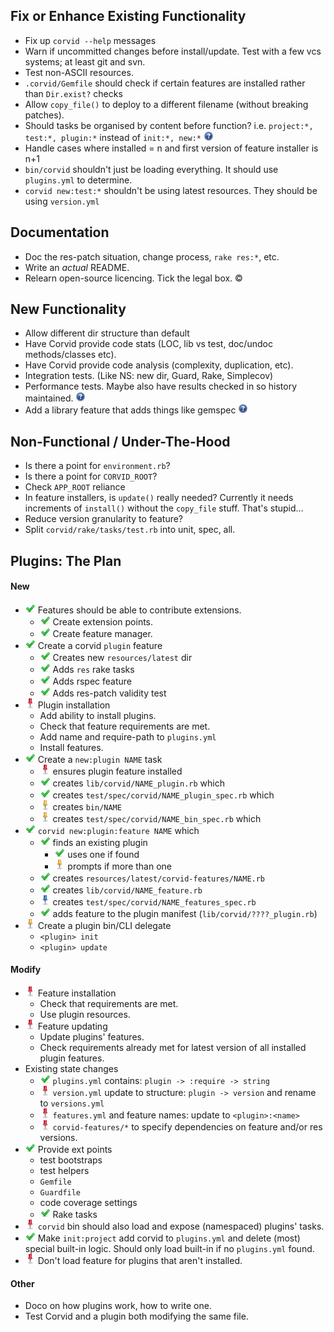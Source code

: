 Fix or Enhance Existing Functionality
-------------------------------------
* Fix up `corvid --help` messages
* Warn if uncommitted changes before install/update. Test with a few vcs systems; at least git and svn.
* Test non-ASCII resources.
* `.corvid/Gemfile` should check if certain features are installed rather than `Dir.exist?` checks
* Allow `copy_file()` to deploy to a different filename (without breaking patches).
* Should tasks be organised by content before function? i.e. `project:*, test:*, plugin:*` instead of `init:*, new:*` ![?](question.png)
* Handle cases where installed = n and first version of feature installer is n+1
* `bin/corvid` shouldn't just be loading everything. It should use `plugins.yml` to determine.
* `corvid new:test:*` shouldn't be using latest resources. They should be using `version.yml`

Documentation
-------------
* Doc the res-patch situation, change process, `rake res:*`, etc.
* Write an _actual_ README.
* Relearn open-source licencing. Tick the legal box. ©

New Functionality
-----------------
* Allow different dir structure than default
* Have Corvid provide code stats (LOC, lib vs test, doc/undoc methods/classes etc).
* Have Corvid provide code analysis (complexity, duplication, etc).
* Integration tests. (Like NS: new dir, Guard, Rake, Simplecov)
* Performance tests. Maybe also have results checked in so history maintained. ![?](question.png)
* Add a library feature that adds things like gemspec ![?](question.png)

Non-Functional / Under-The-Hood
-------------------------------
* Is there a point for `environment.rb`?
* Is there a point for `CORVID_ROOT`?
* Check `APP_ROOT` reliance
* In feature installers, is `update()` really needed? Currently it needs increments of `install()` without the `copy_file` stuff. That's stupid...
* Reduce version granularity to feature?
* Split `corvid/rake/tasks/test.rb` into unit, spec, all.

Plugins: The Plan
-----------------
#### New
* ![Done](done.png) Features should be able to contribute extensions.
  * ![Done](done.png) Create extension points.
  * ![Done](done.png) Create feature manager.
* ![Done](done.png) Create a corvid `plugin` feature
  * ![Done](done.png) Creates new `resources/latest` dir
  * ![Done](done.png) Adds `res` rake tasks
  * ![Done](done.png) Adds rspec feature
  * ![Done](done.png) Adds res-patch validity test
* ![TODO](pin-red.png) Plugin installation
  * Add ability to install plugins.
  * Check that feature requirements are met.
  * Add name and require-path to `plugins.yml`
  * Install features.
* ![Done](done.png) Create a `new:plugin NAME` task
  * ![TODO](pin-red.png) ensures plugin feature installed
  * ![Done](done.png) creates `lib/corvid/NAME_plugin.rb` which
  * ![Done](done.png) creates `test/spec/corvid/NAME_plugin_spec.rb` which
  * ![TODO](pin-yellow.png) creates `bin/NAME`
  * ![TODO](pin-yellow.png) creates `test/spec/corvid/NAME_bin_spec.rb` which
* ![Done](done.png) `corvid new:plugin:feature NAME` which
  * ![Done](done.png) finds an existing plugin
    * ![Done](done.png) uses one if found
    * ![TODO](pin-yellow.png) prompts if more than one
  * ![Done](done.png) creates `resources/latest/corvid-features/NAME.rb`
  * ![Done](done.png) creates `lib/corvid/NAME_feature.rb`
  * ![TODO](pin-blue.png) creates `test/spec/corvid/NAME_features_spec.rb`
  * ![Done](done.png) adds feature to the plugin manifest (`lib/corvid/????_plugin.rb`)
* ![TODO](pin-yellow.png) Create a plugin bin/CLI delegate
  * `<plugin> init`
  * `<plugin> update`

#### Modify
* ![TODO](pin-red.png) Feature installation
  * Check that requirements are met.
  * Use plugin resources.
* ![TODO](pin-red.png) Feature updating
  * Update plugins' features.
  * Check requirements already met for latest version of all installed plugin features.
* Existing state changes
  * ![Done](done.png) `plugins.yml` contains: `plugin -> :require -> string`
  * ![TODO](pin-red.png) `version.yml` update to structure: `plugin -> version` and rename to `versions.yml`
  * ![TODO](pin-red.png) `features.yml` and feature names: update to `<plugin>:<name>`
  * ![TODO](pin-red.png) `corvid-features/*` to specify dependencies on feature and/or res versions.
* ![Done](done.png) Provide ext points
  * test bootstraps
  * test helpers
  * `Gemfile`
  * `Guardfile`
  * code coverage settings
  * ![Done](done.png) Rake tasks
* ![TODO](pin-red.png) `corvid` bin should also load and expose (namespaced) plugins' tasks.
* ![Done](done.png) Make `init:project` add corvid to `plugins.yml` and delete (most) special built-in logic.
  Should only load built-in if no `plugins.yml` found.
* ![TODO](pin-red.png) Don't load feature for plugins that aren't installed.

#### Other
* Doco on how plugins work, how to write one.
* Test Corvid and a plugin both modifying the same file.

